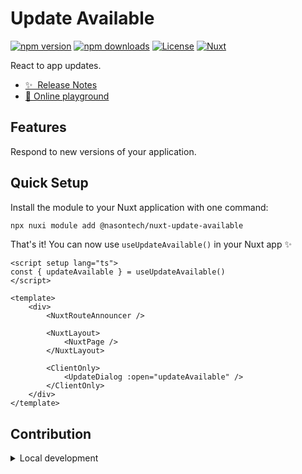 # Update Available

[![npm version][npm-version-src]][npm-version-href]
[![npm downloads][npm-downloads-src]][npm-downloads-href]
[![License][license-src]][license-href]
[![Nuxt][nuxt-src]][nuxt-href]

React to app updates.

- [✨ &nbsp;Release Notes](/CHANGELOG.md)
- [🏀 Online playground](https://stackblitz.com/github/@nasontech/nuxt-update-available?file=playground%2Fapp.vue)

## Features

Respond to new versions of your application.

## Quick Setup

Install the module to your Nuxt application with one command:

```bash
npx nuxi module add @nasontech/nuxt-update-available
```

That's it! You can now use `useUpdateAvailable()` in your Nuxt app ✨

```vue
<script setup lang="ts">
const { updateAvailable } = useUpdateAvailable()
</script>

<template>
	<div>
		<NuxtRouteAnnouncer />

		<NuxtLayout>
			<NuxtPage />
		</NuxtLayout>

		<ClientOnly>
			<UpdateDialog :open="updateAvailable" />
		</ClientOnly>
	</div>
</template>
```

## Contribution

<details>
  <summary>Local development</summary>
  
  ```bash
  # Install dependencies
  npm install
  
  # Generate type stubs
  npm run dev:prepare
  
  # Develop with the playground
  npm run dev
  
  # Build the playground
  npm run dev:build
  
  # Run ESLint
  npm run lint
  
  # Run Vitest
  npm run test
  npm run test:watch
  
  # Release new version
  npm run release
  ```

</details>

<!-- Badges -->

[npm-version-src]: https://img.shields.io/npm/v/@nasontech/nuxt-update-available/latest.svg?style=flat&colorA=020420&colorB=00DC82
[npm-version-href]: https://npmjs.com/package/@nasontech/nuxt-update-available
[npm-downloads-src]: https://img.shields.io/npm/dm/@nasontech/nuxt-update-available.svg?style=flat&colorA=020420&colorB=00DC82
[npm-downloads-href]: https://npm.chart.dev/@nasontech/nuxt-update-available
[license-src]: https://img.shields.io/npm/l/@nasontech/nuxt-update-available.svg?style=flat&colorA=020420&colorB=00DC82
[license-href]: https://npmjs.com/package/@nasontech/nuxt-update-available
[nuxt-src]: https://img.shields.io/badge/Nuxt-020420?logo=nuxt.js
[nuxt-href]: https://nuxt.com

